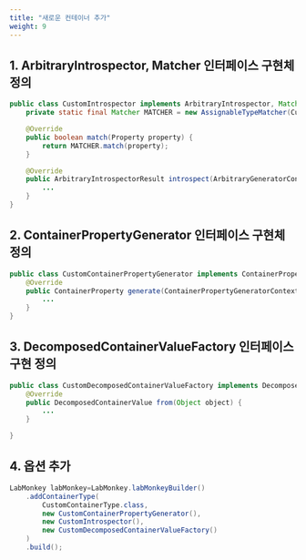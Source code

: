 ```yaml
---
title: "새로운 컨테이너 추가"
weight: 9
---
```


## 1. ArbitraryIntrospector, Matcher 인터페이스 구현체 정의

```java
public class CustomIntrospector implements ArbitraryIntrospector, Matcher {
	private static final Matcher MATCHER = new AssignableTypeMatcher(CustomContainerType.class);

	@Override
	public boolean match(Property property) {
		return MATCHER.match(property);
	}

	@Override
	public ArbitraryIntrospectorResult introspect(ArbitraryGeneratorContext context) {
        ...
	}
}
```

## 2. ContainerPropertyGenerator 인터페이스 구현체 정의

```java
public class CustomContainerPropertyGenerator implements ContainerPropertyGeneartor {
	@Override
	public ContainerProperty generate(ContainerPropertyGeneratorContext context) {
        ...
	}
}

```

## 3. DecomposedContainerValueFactory 인터페이스 구현 정의

```java
public class CustomDecomposedContainerValueFactory implements DecomposedContainerValueFactory {
	@Override
	public DecomposedContainerValue from(Object object) {
        ...
	}

}

```

## 4. 옵션 추가

```java
LabMonkey labMonkey=LabMonkey.labMonkeyBuilder()
	.addContainerType(
        CustomContainerType.class,
		new CustomContainerPropertyGenerator(),
        new CustomIntrospector(),
        new CustomDecomposedContainerValueFactory()
	)
	.build();
```
